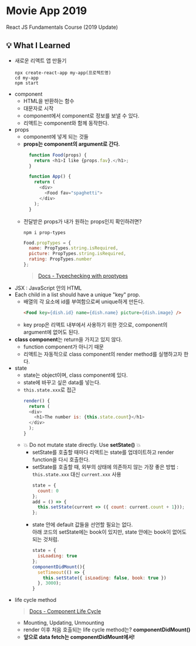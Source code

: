 # Movie App 2019

React JS Fundamentals Course (2019 Update)

## 💡 What I Learned
- 새로운 리액트 앱 만들기  
  ```
  npx create-react-app my-app(프로젝트명)
  cd my-app
  npm start
  ```
- component  
  - HTML을 반환하는 함수  
  - 대문자로 시작  
  - component에서 component로 정보를 보낼 수 있다.  
  - 리액트는 component와 함께 동작한다.  
- props  
  - component에 넣게 되는 것들  
  - **props는 component의 argument로 간다.**
    ```javascript
      function Food(props) {
        return <h1>I like {props.fav}.</h1>;
      }

      function App() {
        return (
          <div>
            <Food fav="spaghetti">
          </div>
        );
      }
    ```
  - 전달받은 props가 내가 원하는 props인지 확인하려면?
    ```
    npm i prop-types
    ```
    ```javascript
    Food.propTypes = {
      name: PropTypes.string.isRequired,
      picture: PropTypes.string.isRequired,
      rating: PropTypes.number
    };
    ```
    > [Docs - Typechecking with proptypes](https://ko.reactjs.org/docs/typechecking-with-proptypes.html)
- JSX : JavaScript 안의 HTML  
- Each child in a list should have a unique "key" prop.  
  - 배열의 각 요소에 id를 부여함으로써 unique하게 만든다.  
    ```html
    <Food key={dish.id} name={dish.name} picture={dish.image} />
    ```  
  - key prop은 리액트 내부에서 사용하기 위한 것으로, component의 argument에 없어도 된다.  
- **class component**는 return을 가지고 있지 않다.
  - function component가 아니기 때문
  - 리액트는 자동적으로 class component의 render method를 실행하고자 한다.
- state
  - state는 object이며, class component에 있다.
  - state에 바꾸고 싶은 data를 넣는다.
  - ```this.state.xxx```로 접근
    ```javascript
    render() {
      return (
      <div>
        <h1>The number is: {this.state.count}</h1>
      </div>
      );
    }
    ```
  - 💥 Do not mutate state directly. Use **setState()** 💥
    - setState를 호출할 때마다 리액트는 state를 업데이트하고 render function을 다시 호출한다.
    - setState를 호출할 때, 외부의 상태에 의존하지 않는 가장 좋은 방법 : ```this.state.xxx``` 대신 ```current.xxx``` 사용
      ```javascript
      state = {
        count: 0
      };
      add = () => {
        this.setState(current => ({ count: current.count + 1}));
      };
      ```
    - state 안에 default 값들을 선언할 필요는 없다.  
      아래 코드의 setState에는 book이 있지만, state 안에는 book이 없어도 되는 것처럼.
      ```javascript
      state = {
        isLoading: true
      };
      componentDidMount(){
        setTimeout(() => {
          this.setState({ isLoading: false, book: true })
        }, 3000);
      }
      ```
- life cycle method
  > [Docs - Component Life Cycle](https://reactjs.org/docs/react-component.html)
  - Mounting, Updating, Unmounting
  - render 이후 처음 호출되는 life cycle method는? **componentDidMount()**
  - **앞으로 data fetch는 componentDidMount에서!**